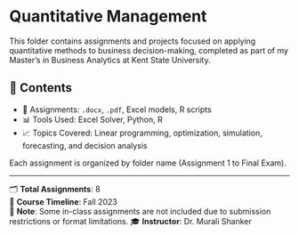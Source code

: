 # Quantitative Management

This folder contains assignments and projects focused on applying quantitative methods to business decision-making, completed as part of my Master’s in Business Analytics at Kent State University.

## 📂 Contents
- 📄 Assignments: `.docx`, `.pdf`, Excel models, R scripts
- 📊 Tools Used: Excel Solver, Python, R
- 📈 Topics Covered: Linear programming, optimization, simulation, forecasting, and decision analysis

Each assignment is organized by folder name (Assignment 1 to Final Exam).

---

🗂 **Total Assignments**: 8  
📅 **Course Timeline**: Fall 2023  
📝 **Note**: Some in-class assignments are not included due to submission restrictions or format limitations.
🎓 **Instructor**: Dr. Murali Shanker
